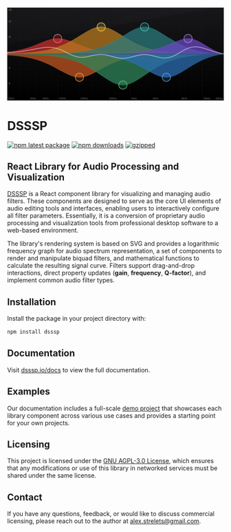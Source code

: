 ![](assets/screenshot.png)

# DSSSP

[![npm latest package](https://img.shields.io/npm/v/dsssp/latest.svg)](https://www.npmjs.com/package/dsssp)
[![npm downloads](https://img.shields.io/npm/dt/dsssp.svg)](https://www.npmjs.com/package/dsssp)
[![gzipped](https://img.shields.io/bundlejs/size/dsssp)](https://www.npmjs.com/package/dsssp)

## React Library for Audio Processing and Visualization

[DSSSP](https://dsssp.io) is a React component library for visualizing and managing audio filters. These components are designed to serve as the core UI elements of audio editing tools and interfaces, enabling users to interactively configure all filter parameters. Essentially, it is a conversion of proprietary audio processing and visualization tools from professional desktop software to a web-based environment.

The library's rendering system is based on SVG and provides a logarithmic frequency graph for audio spectrum representation, a set of components to render and manipulate biquad filters, and mathematical functions to calculate the resulting signal curve. Filters support drag-and-drop interactions, direct property updates (**gain**, **frequency**, **Q-factor**), and implement common audio filter types.

## Installation

Install the package in your project directory with:

```bash
npm install dsssp
```

## Documentation

Visit [dsssp.io/docs](https://dsssp.io/docs/) to view the full documentation.

## Examples

Our documentation includes a full-scale [demo project](https://numberonebot.github.io/dsssp-demo/) that showcases each library component across various use cases and provides a starting point for your own projects.

## Licensing

This project is licensed under the [GNU AGPL-3.0 License](LICENSE), which ensures that any modifications or use of this library in networked services must be shared under the same license.

## Contact

If you have any questions, feedback, or would like to discuss commercial licensing, please reach out to the author at [alex.strelets@gmail.com](mailto:alex.strelets@gmail.com).
